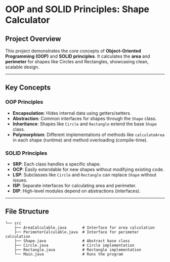 # **OOP and SOLID Principles: Shape Calculator**

## **Project Overview**
This project demonstrates the core concepts of **Object-Oriented Programming (OOP)** and **SOLID principles**. It calculates the **area** and **perimeter** for shapes like Circles and Rectangles, showcasing clean, scalable design.

---

## **Key Concepts**

### **OOP Principles**
- **Encapsulation**: Hides internal data using getters/setters.
- **Abstraction**: Common interfaces for shapes through the `Shape` class.
- **Inheritance**: Shapes like `Circle` and `Rectangle` extend the base `Shape` class.
- **Polymorphism**: Different implementations of methods like `calculateArea` in each shape (runtime) and method overloading (compile-time).

### **SOLID Principles**
- **SRP**: Each class handles a specific shape.
- **OCP**: Easily extendable for new shapes without modifying existing code.
- **LSP**: Subclasses like `Circle` and `Rectangle` can replace `Shape` without issues.
- **ISP**: Separate interfaces for calculating area and perimeter.
- **DIP**: High-level modules depend on abstractions (interfaces).

---

## **File Structure**
```plaintext
└── src
    ├── AreaCalculable.java       # Interface for area calculation
    ├── PerimeterCalculable.java  # Interface for perimeter calculation
    ├── Shape.java                # Abstract base class
    ├── Circle.java               # Circle implementation
    ├── Rectangle.java            # Rectangle implementation
    └── Main.java                 # Runs the program

